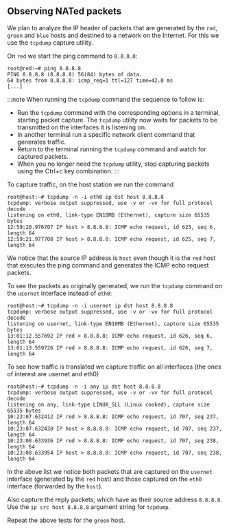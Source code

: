 ## Observing NATed packets

We plan to analyze the IP header of packets that are generated by the `red`, `green` and `blue` hosts and destined to a network on the Internet. For this we use the `tcpdump` capture utility.

On `red` we start the ping command to `8.8.8.8`:

```shell-session
root@red:~# ping 8.8.8.8
PING 8.8.8.8 (8.8.8.8) 56(84) bytes of data.
64 bytes from 8.8.8.8: icmp_req=1 ttl=127 time=42.0 ms
[...]
```

:::note
When running the `tcpdump` command the sequence to follow is:
- Run the `tcpdump` command with the corresponding options in a terminal, starting packet capture. The `tcpdump` utility now waits for packets to be transmitted on the interfaces it is listening on.
- In another terminal run a specific network client command that generates traffic.
- Return to the terminal running the `tcpdump` command and watch for captured packets.
- When you no longer need the `tcpdump` utility, stop capturing packets using the Ctrl+c key combination.
:::

To capture traffic, on the host station we run the command

```shell-session
root@host:~# tcpdump -n -i eth0 ip dst host 8.8.8.8
tcpdump: verbose output suppressed, use -v or -vv for full protocol decode
listening on eth0, link-type EN10MB (Ethernet), capture size 65535 bytes
12:59:20.976707 IP host > 8.8.8.8: ICMP echo request, id 625, seq 6, length 64
12:59:21.977708 IP host > 8.8.8.8: ICMP echo request, id 625, seq 7, length 64
```

We notice that the source IP address is `host` even though it is the `red` host that executes the ping command and generates the ICMP echo request packets.

To see the packets as originally generated, we run the `tcpdump` command on the `usernet` interface instead of `eth0`:

```shell-session
root@host:~# tcpdump -n -i usernet ip dst host 8.8.8.8
tcpdump: verbose output suppressed, use -v or -vv for full protocol decode
listening on usernet, link-type EN10MB (Ethernet), capture size 65535 bytes
13:01:12.557692 IP red > 8.8.8.8: ICMP echo request, id 626, seq 6, length 64
13:01:13.559726 IP red > 8.8.8.8: ICMP echo request, id 626, seq 7, length 64
```

To see how traffic is translated we capture traffic on all interfaces (the ones of interest are usernet and eth0)

```shell-session
root@host:~# tcpdump -n -i any ip dst host 8.8.8.8
tcpdump: verbose output suppressed, use -v or -vv for full protocol decode
listening on any, link-type LINUX_SLL (Linux cooked), capture size 65535 bytes
10:23:07.632412 IP red > 8.8.8.8: ICMP echo request, id 707, seq 237, length 64
10:23:07.632430 IP host > 8.8.8.8: ICMP echo request, id 707, seq 237, length 64
10:23:08.633936 IP red > 8.8.8.8: ICMP echo request, id 707, seq 238, length 64
10:23:08.633954 IP host > 8.8.8.8: ICMP echo request, id 707, seq 238, length 64
```

In the above list we notice both packets that are captured on the `usernet` interface (generated by the `red` host) and those captured on the `eth0` interface (forwarded by the `host`).

Also capture the reply packets, which have as their source address `8.8.8.8`. Use the `ip src host 8.8.8.8` argument string for `tcpdump`.

Repeat the above tests for the `green` host.
